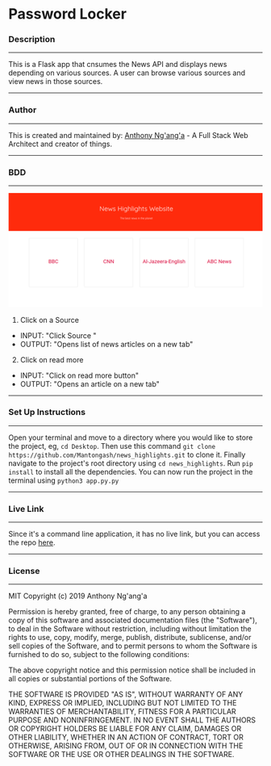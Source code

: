 # Password Locker

### Description

---

This is a Flask app that cnsumes the News API and displays news depending on various sources. A user can browse various sources and view news in those sources.

---

### Author

---

This is created and maintained by: [Anthony Ng'ang'a](https://www.github.com/users/Mantongash) - A Full Stack Web Architect and creator of things.

---

### BDD

---

![News Highlights](static/images/news.png)

1. Click on a Source

- INPUT: "Click Source "
- OUTPUT: "Opens list of news articles on a new tab"

2. Click on read more

- INPUT: "Click on read more button"
- OUTPUT: "Opens an article on a new tab"

---

### Set Up Instructions

---

Open your terminal and move to a directory where you would like to store the project, eg, `cd Desktop`. Then use this command `git clone https://github.com/Mantongash/news_highlights.git` to clone it. Finally navigate to the project's root directory using `cd news_highlights`. Run `pip install` to install all the dependencies. You can now run the project in the terminal using `python3 app.py.py`

---

### Live Link

---

Since it's a command line application, it has no live link, but you can access the repo [here](https://news-hig.herokuapp.com/).

---

### License

---

MIT Copyright (c) 2019 Anthony Ng'ang'a

Permission is hereby granted, free of charge, to any person obtaining a copy of this software and associated documentation files (the "Software"), to deal in the Software without restriction, including without limitation the rights to use, copy, modify, merge, publish, distribute, sublicense, and/or sell copies of the Software, and to permit persons to whom the Software is furnished to do so, subject to the following conditions:

The above copyright notice and this permission notice shall be included in all copies or substantial portions of the Software.

THE SOFTWARE IS PROVIDED "AS IS", WITHOUT WARRANTY OF ANY KIND, EXPRESS OR IMPLIED, INCLUDING BUT NOT LIMITED TO THE WARRANTIES OF MERCHANTABILITY, FITNESS FOR A PARTICULAR PURPOSE AND NONINFRINGEMENT. IN NO EVENT SHALL THE AUTHORS OR COPYRIGHT HOLDERS BE LIABLE FOR ANY CLAIM, DAMAGES OR OTHER LIABILITY, WHETHER IN AN ACTION OF CONTRACT, TORT OR OTHERWISE, ARISING FROM, OUT OF OR IN CONNECTION WITH THE SOFTWARE OR THE USE OR OTHER DEALINGS IN THE SOFTWARE.
